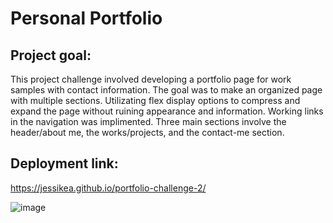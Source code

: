 # Personal Portfolio 

## Project goal:

This project challenge involved developing a portfolio page for work samples with contact information. The goal was to make an organized page with multiple sections. Utilizating flex display options to compress and expand the page without ruining appearance and information. Working links in the navigation was implimented. Three main sections involve the header/about me, the works/projects, and the contact-me section. 

## Deployment link:
https://jessikea.github.io/portfolio-challenge-2/

![image](https://user-images.githubusercontent.com/114823690/204966873-a4b57e7e-94f8-41bf-8d71-6db08abd5512.png)
